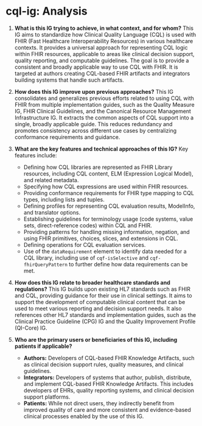 # cql-ig: Analysis

1.  **What is this IG trying to achieve, in what context, and for whom?** This IG aims to standardize how Clinical Quality Language (CQL) is used with FHIR (Fast Healthcare Interoperability Resources) in various healthcare contexts. It provides a universal approach for representing CQL logic within FHIR resources, applicable to areas like clinical decision support, quality reporting, and computable guidelines. The goal is to provide a consistent and broadly applicable way to use CQL with FHIR. It is targeted at authors creating CQL-based FHIR artifacts and integrators building systems that handle such artifacts.

2.  **How does this IG improve upon previous approaches?** This IG consolidates and generalizes previous efforts related to using CQL with FHIR from multiple implementation guides, such as the Quality Measure IG, FHIR Clinical Guidelines, and the Canonical Resource Management Infrastructure IG. It extracts the common aspects of CQL support into a single, broadly applicable guide. This reduces redundancy and promotes consistency across different use cases by centralizing conformance requirements and guidance.

3.  **What are the key features and technical approaches of this IG?** Key features include:
    *   Defining how CQL libraries are represented as FHIR Library resources, including CQL content, ELM (Expression Logical Model), and related metadata.
    *   Specifying how CQL expressions are used within FHIR resources.
    *   Providing conformance requirements for FHIR type mapping to CQL types, including lists and tuples.
    *   Defining profiles for representing CQL evaluation results, ModelInfo, and translator options.
    *   Establishing guidelines for terminology usage (code systems, value sets, direct-reference codes) within CQL and FHIR.
    *   Providing patterns for handling missing information, negation, and using FHIR primitives, choices, slices, and extensions in CQL.
    *   Defining operations for CQL evaluation services.
    *   Use of the `dataRequirement` element to identify data needed for a CQL library, including use of `cqf-isSelective` and `cqf-fhirQueryPattern` to further define how data requirements can be met.

4.  **How does this IG relate to broader healthcare standards and regulations?** This IG builds upon existing HL7 standards such as FHIR and CQL, providing guidance for their use in clinical settings. It aims to support the development of computable clinical content that can be used to meet various reporting and decision support needs. It also references other HL7 standards and implementation guides, such as the Clinical Practice Guideline (CPG) IG and the Quality Improvement Profile (QI-Core) IG.

5.  **Who are the primary users or beneficiaries of this IG, including patients if applicable?**
    *   **Authors:** Developers of CQL-based FHIR Knowledge Artifacts, such as clinical decision support rules, quality measures, and clinical guidelines.
    *   **Integrators:** Developers of systems that author, publish, distribute, and implement CQL-based FHIR Knowledge Artifacts. This includes developers of EHRs, quality reporting systems, and clinical decision support platforms.
    *   **Patients:** While not direct users, they indirectly benefit from improved quality of care and more consistent and evidence-based clinical processes enabled by the use of this IG.
